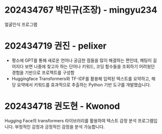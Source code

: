 # 202434767 박민규(조장) - mingyu234
얼굴인식 프로그램

# 202434719 권진 - pelixer
- 평소에 GPT를 통해 새로운 언어나 궁금한 점들을 많이 해결하는 편인데, 채팅이 길어지다 보면 나중에 찾고자 하는 단어나 키워드, 코딩 함수들을 조회하기 어려웠던 경험을 기반으로 프로젝트를 구성함
- Huggingface Transformers와 TF-IDF를 활용해 입력된 텍스트를 요약하고, 해당 요약에서 키워드를 효과적으로 추출하는 Python 기반 도구를 개발했습니다. 

# 202434718 권도현 - Kwonod
 Hugging Face의 transformers 라이브러리를 활용하여 텍스트 감정 분석 프로그램입니다.
 부정적인 감정과 긍정적인 감정을 분석 가능합니다.

# 
